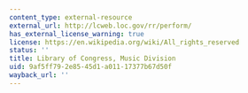 ```yaml
---
content_type: external-resource
external_url: http://lcweb.loc.gov/rr/perform/
has_external_license_warning: true
license: https://en.wikipedia.org/wiki/All_rights_reserved
status: ''
title: Library of Congress, Music Division
uid: 9af5ff79-2e85-45d1-a011-17377b67d50f
wayback_url: ''
---
```

